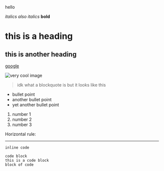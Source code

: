 hello

_italics_
*also italics*
**bold**

# this is a heading

## this is another heading

[google](google.com)

![very cool image](https://cdn.shopify.com/s/files/1/1061/1924/products/Flushed_Emoji_Icon_5e6ce936-4add-472b-96ba-9082998adcf7_grande.png?v=1542446803)

> idk what a blockquote is but it looks like this

* bullet point
* another bullet point
* yet another bullet point

1. number 1
2. number 2
3. number 3

Horizontal rule:
___

`inline code`

```
code block
this is a code block
block of code
```
